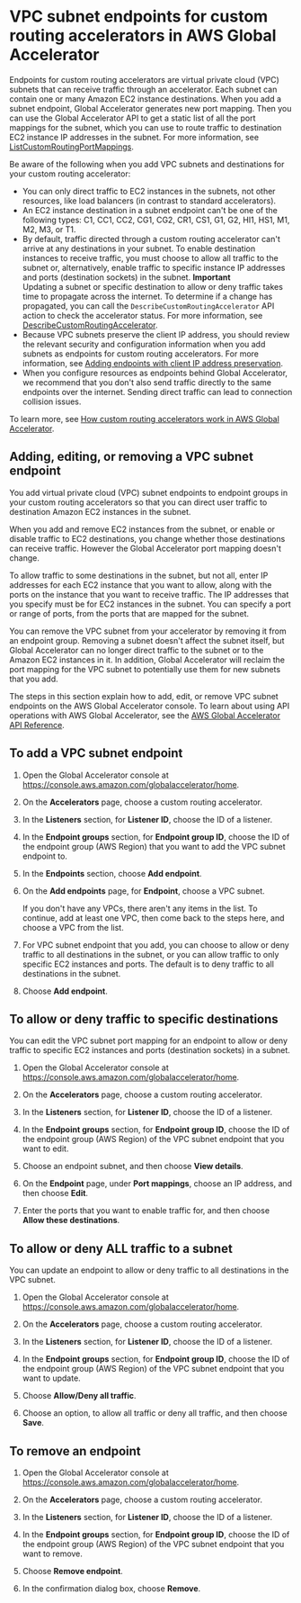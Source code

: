 # VPC subnet endpoints for custom routing accelerators in AWS Global Accelerator<a name="about-custom-routing-endpoints"></a>

Endpoints for custom routing accelerators are virtual private cloud \(VPC\) subnets that can receive traffic through an accelerator\. Each subnet can contain one or many Amazon EC2 instance destinations\. When you add a subnet endpoint, Global Accelerator generates new port mapping\. Then you can use the Global Accelerator API to get a static list of all the port mappings for the subnet, which you can use to route traffic to destination EC2 instance IP addresses in the subnet\. For more information, see [ListCustomRoutingPortMappings](https://docs.aws.amazon.com/global-accelerator/latest/api/API_ListCustomRoutingPortMappings.html)\.

Be aware of the following when you add VPC subnets and destinations for your custom routing accelerator:
+ You can only direct traffic to EC2 instances in the subnets, not other resources, like load balancers \(in contrast to standard accelerators\)\.
+ An EC2 instance destination in a subnet endpoint can't be one of the following types: C1, CC1, CC2, CG1, CG2, CR1, CS1, G1, G2, HI1, HS1, M1, M2, M3, or T1\.
+ By default, traffic directed through a custom routing accelerator can't arrive at any destinations in your subnet\. To enable destination instances to receive traffic, you must choose to allow all traffic to the subnet or, alternatively, enable traffic to specific instance IP addresses and ports \(destination sockets\) in the subnet\. 
**Important**  
Updating a subnet or specific destination to allow or deny traffic takes time to propagate across the internet\. To determine if a change has propagated, you can call the `DescribeCustomRoutingAccelerator` API action to check the accelerator status\. For more information, see [ DescribeCustomRoutingAccelerator](https://docs.aws.amazon.com/global-accelerator/latest/api/API_DescribeCustomRoutingAccelerator.html)\.
+ Because VPC subnets preserve the client IP address, you should review the relevant security and configuration information when you add subnets as endpoints for custom routing accelerators\. For more information, see [ Adding endpoints with client IP address preservation](about-endpoints.sipp-caveats.md)\. 
+ When you configure resources as endpoints behind Global Accelerator, we recommend that you don't also send traffic directly to the same endpoints over the internet\. Sending direct traffic can lead to connection collision issues\.

To learn more, see [How custom routing accelerators work in AWS Global Accelerator](about-custom-routing-how-it-works.md)\.

## Adding, editing, or removing a VPC subnet endpoint<a name="about-custom-routing-endpoints-adding-endpoints"></a>

You add virtual private cloud \(VPC\) subnet endpoints to endpoint groups in your custom routing accelerators so that you can direct user traffic to destination Amazon EC2 instances in the subnet\. 

When you add and remove EC2 instances from the subnet, or enable or disable traffic to EC2 destinations, you change whether those destinations can receive traffic\. However the Global Accelerator port mapping doesn't change\.

To allow traffic to some destinations in the subnet, but not all, enter IP addresses for each EC2 instance that you want to allow, along with the ports on the instance that you want to receive traffic\. The IP addresses that you specify must be for EC2 instances in the subnet\. You can specify a port or range of ports, from the ports that are mapped for the subnet\.

You can remove the VPC subnet from your accelerator by removing it from an endpoint group\. Removing a subnet doesn't affect the subnet itself, but Global Accelerator can no longer direct traffic to the subnet or to the Amazon EC2 instances in it\. In addition, Global Accelerator will reclaim the port mapping for the VPC subnet to potentially use them for new subnets that you add\.

The steps in this section explain how to add, edit, or remove VPC subnet endpoints on the AWS Global Accelerator console\. To learn about using API operations with AWS Global Accelerator, see the [AWS Global Accelerator API Reference](https://docs.aws.amazon.com/global-accelerator/latest/api/Welcome.html)\.

## To add a VPC subnet endpoint

1. Open the Global Accelerator console at [ https://console\.aws\.amazon\.com/globalaccelerator/home](https://console.aws.amazon.com/globalaccelerator/home)\. 

1. On the **Accelerators** page, choose a custom routing accelerator\.

1. In the **Listeners** section, for **Listener ID**, choose the ID of a listener\.

1. In the **Endpoint groups** section, for **Endpoint group ID**, choose the ID of the endpoint group \(AWS Region\) that you want to add the VPC subnet endpoint to\.

1. In the **Endpoints** section, choose **Add endpoint**\.

1. On the **Add endpoints** page, for **Endpoint**, choose a VPC subnet\.

   If you don't have any VPCs, there aren't any items in the list\. To continue, add at least one VPC, then come back to the steps here, and choose a VPC from the list\.

1. For VPC subnet endpoint that you add, you can choose to allow or deny traffic to all destinations in the subnet, or you can allow traffic to only specific EC2 instances and ports\. The default is to deny traffic to all destinations in the subnet\.

1. Choose **Add endpoint**\.

## To allow or deny traffic to specific destinations

You can edit the VPC subnet port mapping for an endpoint to allow or deny traffic to specific EC2 instances and ports \(destination sockets\) in a subnet\. 

1. Open the Global Accelerator console at [ https://console\.aws\.amazon\.com/globalaccelerator/home](https://console.aws.amazon.com/globalaccelerator/home)\. 

1. On the **Accelerators** page, choose a custom routing accelerator\.

1. In the **Listeners** section, for **Listener ID**, choose the ID of a listener\.

1. In the **Endpoint groups** section, for **Endpoint group ID**, choose the ID of the endpoint group \(AWS Region\) of the VPC subnet endpoint that you want to edit\.

1. Choose an endpoint subnet, and then choose **View details**\.

1. On the **Endpoint** page, under **Port mappings**, choose an IP address, and then choose **Edit**\.

1. Enter the ports that you want to enable traffic for, and then choose **Allow these destinations**\.

## To allow or deny ALL traffic to a subnet

You can update an endpoint to allow or deny traffic to all destinations in the VPC subnet\. 

1. Open the Global Accelerator console at [ https://console\.aws\.amazon\.com/globalaccelerator/home](https://console.aws.amazon.com/globalaccelerator/home)\. 

1. On the **Accelerators** page, choose a custom routing accelerator\.

1. In the **Listeners** section, for **Listener ID**, choose the ID of a listener\.

1. In the **Endpoint groups** section, for **Endpoint group ID**, choose the ID of the endpoint group \(AWS Region\) of the VPC subnet endpoint that you want to update\.

1. Choose **Allow/Deny all traffic**\. 

1. Choose an option, to allow all traffic or deny all traffic, and then choose **Save**\.

## To remove an endpoint

1. Open the Global Accelerator console at [ https://console\.aws\.amazon\.com/globalaccelerator/home](https://console.aws.amazon.com/globalaccelerator/home)\. 

1. On the **Accelerators** page, choose a custom routing accelerator\.

1. In the **Listeners** section, for **Listener ID**, choose the ID of a listener\.

1. In the **Endpoint groups** section, for **Endpoint group ID**, choose the ID of the endpoint group \(AWS Region\) of the VPC subnet endpoint that you want to remove\.

1. Choose **Remove endpoint**\.

1. In the confirmation dialog box, choose **Remove**\.